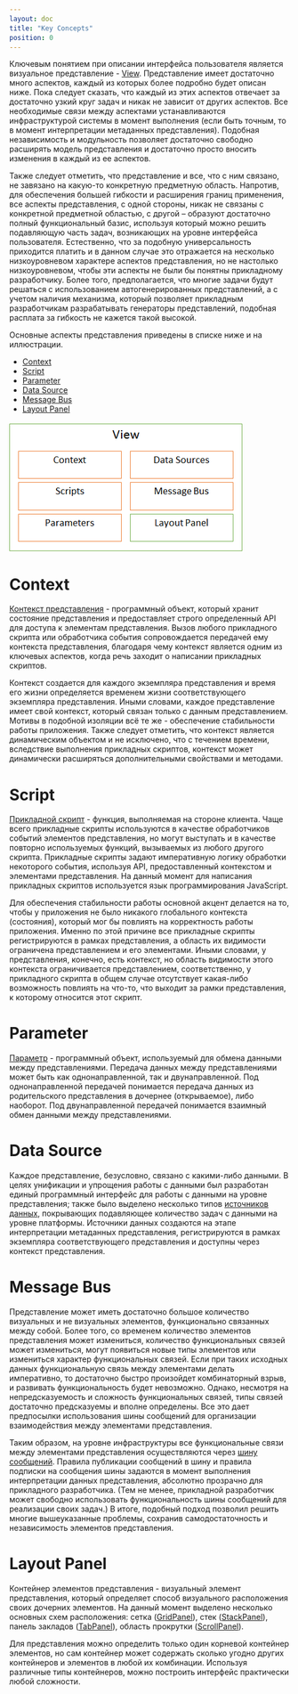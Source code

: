 ```yaml
---
layout: doc
title: "Key Concepts"
position: 0
---
```


Ключевым понятием при описании интерфейса пользователя является визуальное представление - [View](../View/).
Представление имеет достаточно много аспектов, каждый из которых более подробно будет описан ниже.
Пока следует сказать, что каждый из этих аспектов отвечает за достаточно узкий круг задач и никак не
зависит от других аспектов. Все необходимые связи между аспектами устанавливаются инфраструктурой
системы в момент выполнения (если быть точным, то в момент интерпретации метаданных представления).
Подобная независимость и модульность позволяет достаточно свободно расширять модель представления и
достаточно просто вносить изменения в каждый из ее аспектов.

Также следует отметить, что представление и все, что с ним связано, не завязано на какую-то конкретную
предметную область. Напротив, для обеспечения большей гибкости и расширения границ применения, все
аспекты представления, с одной стороны, никак не связаны с конкретной предметной областью,
с другой – образуют достаточно полный функциональный базис, используя который можно решить подавляющую
часть задач, возникающих на уровне интерфейса пользователя. Естественно, что за подобную универсальность
приходится платить и в данном случае это отражается на несколько низкоуровневом характере аспектов
представления, но не настолько низкоуровневом, чтобы эти аспекты не были бы понятны прикладному
разработчику. Более того, предполагается, что многие задачи будут решаться с использованием
автогенерированных представлений, а с учетом наличия механизма, который позволяет прикладным
разработчикам разрабатывать генераторы представлений, подобная расплата за гибкость не кажется
такой высокой.

Основные аспекты представления приведены в списке ниже и на иллюстрации.

* [Context](#context)  
* [Script](#script)
* [Parameter](#parameter)
* [Data Source](#data-source)
* [Message Bus](#message-bus)
* [Layout Panel](#layout-panel)

![](ViewAspects.png)

# Context

[Контекст представления](ViewContext/) - программный объект, который хранит состояние
представления и предоставляет строго определенный API для доступа к элементам представления. Вызов
любого прикладного скрипта или обработчика события сопровождается передачей ему контекста представления,
благодаря чему контекст является одним из ключевых аспектов, когда речь заходит о написании прикладных
скриптов.

Контекст создается для каждого экземпляра представления и время его жизни определяется временем жизни
соответствующего экземпляра представления. Иными словами, каждое представление имеет свой контекст,
который связан только с данным представлением. Мотивы в подобной изоляции всё те же - обеспечение
стабильности работы приложения. Также следует отметить, что контекст является динамическим объектом
и не исключено, что с течением времени, вследствие выполнения прикладных скриптов, контекст может
динамически расширяться дополнительными свойствами и методами.

# Script

[Прикладной скрипт](Script/) - функция, выполняемая на стороне клиента. Чаще всего прикладные скрипты
используются в качестве обработчиков событий элементов представления, но могут выступать и в качестве
повторно используемых функций, вызываемых из любого другого скрипта. Прикладные скрипты задают императивную
логику обработки некоторого события, используя API, предоставленный контекстом и элементами представления.
На данный момент для написания прикладных скриптов используется язык программирования JavaScript.

Для обеспечения стабильности работы основной акцент делается на то, чтобы у приложения не было никакого
глобального контекста (состояния), который мог бы повлиять на корректность работы приложения. Именно
по этой причине все прикладные скрипты регистрируются в рамках представления, а область их видимости
ограничена представлением и его элементами. Иными словами, у представления, конечно, есть контекст,
но область видимости этого контекста ограничивается представлением, соответственно, у прикладного
скрипта в общем случае отсутствует какая-либо возможность повлиять на что-то, что выходит за рамки
представления, к которому относится этот скрипт.

# Parameter

[Параметр](../Parameter/) - программный объект, используемый для обмена данными между
представлениями. Передача данных между представлениями может быть как однонаправленной, так и
двунаправленной. Под однонаправленной передачей понимается передача данных из родительского
представления в дочернее (открываемое), либо наоборот. Под двунаправленной передачей понимается
взаимный обмен данными между представлениями.

# Data Source

Каждое представление, безусловно, связано с какими-либо данными. В целях унификации и упрощения работы
с данными был разработан единый программный интерфейс для работы с данными на уровне представления;
также было выделено несколько типов [источников данных](../DataSource/), покрывающих подавляющее
количество задач с данными на уровне платформы. Источники данных создаются на этапе интерпретации
метаданных представления, регистрируются в рамках экземпляра соответствующего представления и доступны
через контекст представления.

# Message Bus

Представление может иметь достаточно большое количество визуальных и не визуальных элементов,
функционально связанных между собой. Более того, со временем количество элементов представления может
измениться, количество функциональных связей может измениться, могут появиться новые типы элементов
или измениться характер функциональных связей. Если при таких исходных данных функциональную связь
между элементами делать императивно, то достаточно быстро произойдет комбинаторный взрыв, и развивать
функциональность будет невозможно. Однако, несмотря на непредсказуемость и сложность функциональных
связей, типы связей достаточно предсказуемы и вполне определены. Все это дает предпосылки использования
шины сообщений для организации взаимодействия между элементами представления.

Таким образом, на уровне инфраструктуры все функциональные связи между элементами представления
осуществляются через [шину сообщений](MessageBus/). Правила публикации сообщений в шину и правила
подписки на сообщения шины задаются в момент выполнения интерпретации данных представления, абсолютно
прозрачно для прикладного разработчика. (Тем не менее, прикладной разработчик может свободно использовать
функциональность шины сообщений для реализации своих задач.) В итоге, подобный подход позволил решить
многие вышеуказанные проблемы, сохранив самодостаточность и независимость элементов представления.

# Layout Panel

Контейнер элементов представления - визуальный элемент представления, который определяет способ
визуального расположения своих дочерних элементов. На данный момент выделено несколько основных схем
расположения: сетка ([GridPanel](../Layouts/GridPanel/)), стек ([StackPanel](../Layouts/StackPanel/)),
панель закладов ([TabPanel](../Layouts/TabPanel/)), область прокрутки ([ScrollPanel](../Layouts/ScrollPanel/)).

Для представления можно определить только один корневой контейнер элементов, но сам контейнер может
содержать сколько угодно других контейнеров и элементов в любой их комбинации. Используя различные
типы контейнеров, можно построить интерфейс практически любой сложности.
